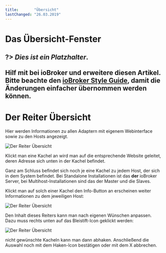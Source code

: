 ```yaml
---
title:       "Übersicht"
lastChanged: "26.03.2019"
---
```


# Das Übersicht-Fenster

?> ***Dies ist ein Platzhalter***.
   <br><br>
   Hilf mit bei ioBroker und erweitere diesen Artikel.  
   Bitte beachte den [ioBroker Style Guide](community/styleguidedoc), 
   damit die Änderungen einfacher übernommen werden können.
---
# Der Reiter Übersicht

Hier werden Informationen zu allen Adaptern mit eigenem Webinterface sowie zu den Hosts 
angezeigt.

![Der Reiter Übersicht](media/ADMIN_Adapter_Uebersicht.png)


Klickt man eine Kachel an wird man auf die entsprechende Website geleitet, deren 
Adresse sich unten in der Kachel befindet.


Ganz am Schluss befindet sich noch je eine Kachel zu jedem Host, der sich in dem System befindet. Bei Standalone Installationen ist das **der** ioBroker Server, bei 
Multihost-Installationen sind das der Master und die Slaves.

Klickt man auf solch einer Kachel den Info-Button an erscheinen weiter Informationen 
zu dem jeweiligen Host:

![Der Reiter Übersicht](media/ADMIN_Adapter_Uebersicht_host.png)

Den Inhalt dieses Reiters kann man nach eigenen Wünschen anpassen. Dazu muss rechts 
unten auf das Bleistift-Icon geklickt werden:

![Der Reiter Übersicht](media/ADMIN_Adapter_Uebersicht_edit.png)

nicht gewünschte Kacheln kann man dann abhaken. Anschließend die Auswahl noch mit 
dem  Haken-Icon bestätigen oder mit dem X abbrechen.